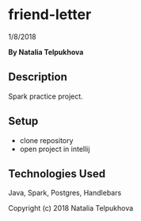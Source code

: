 # friend-letter

1/8/2018

**By Natalia Telpukhova**

## Description

Spark practice project.

## Setup

* clone repository
* open project in intellij

## Technologies Used

Java, Spark, Postgres, Handlebars


Copyright (c) 2018 Natalia Telpukhova
